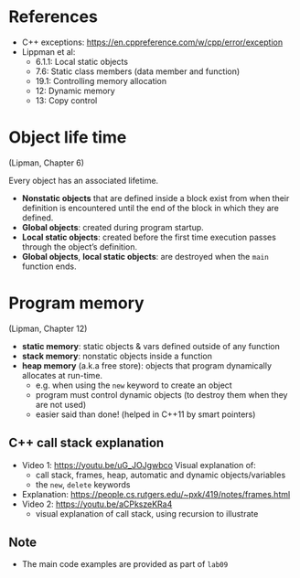 # References
- C++ exceptions: https://en.cppreference.com/w/cpp/error/exception
- Lippman et al:
  - 6.1.1: Local static objects
  - 7.6: Static class members (data member and function)
  - 19.1: Controlling memory allocation
  - 12: Dynamic memory
  - 13: Copy control

# Object life time
(Lipman, Chapter 6)

Every object has an associated lifetime.
- **Nonstatic objects** that are defined inside a block exist from when their definition is encountered until the end of the block in which they are defined. 
- **Global objects**: created during program startup.
- **Local static objects**: created before the first time execution passes through the object’s definition. 
- **Global objects**, **local static objects**: are destroyed when the `main` function ends.

# Program memory
(Lipman, Chapter 12)
- **static memory**: static objects & vars defined outside of any function
- **stack memory**: nonstatic objects inside a function
- **heap memory** (a.k.a free store): objects that program dynamically allocates at run-time.
  - e.g. when using the `new` keyword to create an object
  - program must control dynamic objects (to destroy them when they are not used)
  - easier said than done! (helped in C++11 by smart pointers)

## C++ call stack explanation

- Video 1: https://youtu.be/uG_JOJgwbco
  Visual explanation of:
   - call stack, frames, heap, automatic and dynamic objects/variables
   - the `new`, `delete` keywords
- Explanation: https://people.cs.rutgers.edu/~pxk/419/notes/frames.html
- Video 2: https://youtu.be/aCPkszeKRa4
  - visual explanation of call stack, using recursion to illustrate

## Note
- The main code examples are provided as part of `lab09`
